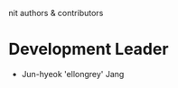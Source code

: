 nit authors & contributors

Development Leader
==================
* Jun-hyeok 'ellongrey' Jang

<under construction now>
